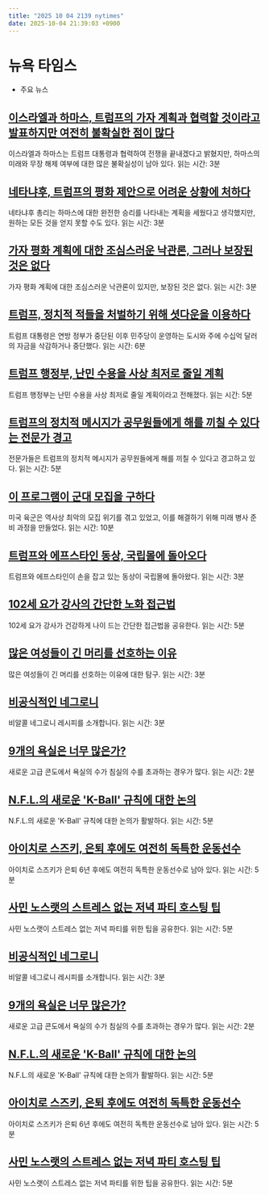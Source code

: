 ```yaml
---
title: "2025 10 04 2139 nytimes"
date: 2025-10-04 21:39:03 +0900
---
```


# 뉴욕 타임스
- 주요 뉴스

## [이스라엘과 하마스, 트럼프의 가자 계획과 협력할 것이라고 발표하지만 여전히 불확실한 점이 많다](https://www.nytimes.com/2025/10/04/world/middleeast/israel-hamas-trump-netanyahu.html)
이스라엘과 하마스는 트럼프 대통령과 협력하여 전쟁을 끝내겠다고 밝혔지만, 하마스의 미래와 무장 해제 여부에 대한 많은 불확실성이 남아 있다.
  읽는 시간: 3분
## [네타냐후, 트럼프의 평화 제안으로 어려운 상황에 처하다](https://www.nytimes.com/2025/10/04/world/middleeast/netanyahu-israel-trump-gaza-plan.html)
네타냐후 총리는 하마스에 대한 완전한 승리를 나타내는 계획을 세웠다고 생각했지만, 원하는 모든 것을 얻지 못할 수도 있다.
  읽는 시간: 3분
## [가자 평화 계획에 대한 조심스러운 낙관론, 그러나 보장된 것은 없다](https://www.nytimes.com/2025/10/04/world/middleeast/hamas-trump-gaza-deal.html)
가자 평화 계획에 대한 조심스러운 낙관론이 있지만, 보장된 것은 없다.
  읽는 시간: 3분
## [트럼프, 정치적 적들을 처벌하기 위해 셧다운을 이용하다](https://www.nytimes.com/2025/10/04/us/politics/trump-shutdown-punish-foes.html)
트럼프 대통령은 연방 정부가 중단된 이후 민주당이 운영하는 도시와 주에 수십억 달러의 자금을 삭감하거나 중단했다.
  읽는 시간: 6분
## [트럼프 행정부, 난민 수용을 사상 최저로 줄일 계획](https://www.nytimes.com/2025/10/03/us/politics/trump-refugee-admissions-south-africa.html)
트럼프 행정부는 난민 수용을 사상 최저로 줄일 계획이라고 전해졌다.
  읽는 시간: 5분
## [트럼프의 정치적 메시지가 공무원들에게 해를 끼칠 수 있다는 전문가 경고](https://www.nytimes.com/2025/10/04/us/politics/partisan-messages-shutdown-trump.html)
전문가들은 트럼프의 정치적 메시지가 공무원들에게 해를 끼칠 수 있다고 경고하고 있다.
  읽는 시간: 5분
## [이 프로그램이 군대 모집을 구하다](https://www.nytimes.com/2025/10/04/us/politics/army-recruiting-trump.html)
미국 육군은 역사상 최악의 모집 위기를 겪고 있었고, 이를 해결하기 위해 미래 병사 준비 과정을 만들었다.
  읽는 시간: 10분
## [트럼프와 에프스타인 동상, 국립몰에 돌아오다](https://www.nytimes.com/2025/10/03/us/politics/donald-trump-jeffrey-epstein-statue-washington.html)
트럼프와 에프스타인이 손을 잡고 있는 동상이 국립몰에 돌아왔다.
  읽는 시간: 3분
## [102세 요가 강사의 간단한 노화 접근법](https://www.nytimes.com/2025/09/29/well/move/102-year-old-yogi-charlotte-chopin.html)
102세 요가 강사가 건강하게 나이 드는 간단한 접근법을 공유한다.
  읽는 시간: 5분
## [많은 여성들이 긴 머리를 선호하는 이유](https://www.nytimes.com/2025/09/29/fashion/hair-long.html)
많은 여성들이 긴 머리를 선호하는 이유에 대한 탐구.
  읽는 시간: 3분
## [비공식적인 네그로니](https://cooking.nytimes.com/recipes/1027409-nonalcoholic-negroni)
비알콜 네그로니 레시피를 소개합니다.
  읽는 시간: 3분
## [9개의 욕실은 너무 많은가?](https://www.nytimes.com/2025/10/02/realestate/bathrooms-nyc-apartments.html)
새로운 고급 콘도에서 욕실의 수가 침실의 수를 초과하는 경우가 많다.
  읽는 시간: 2분
## [N.F.L.의 새로운 'K-Ball' 규칙에 대한 논의](https://www.nytimes.com/athletic/6680455/2025/10/03/nfl-field-goal-rules-kicking-balls/)
N.F.L.의 새로운 'K-Ball' 규칙에 대한 논의가 활발하다.
  읽는 시간: 5분
## [아이치로 스즈키, 은퇴 후에도 여전히 독특한 운동선수](https://www.nytimes.com/athletic/6688284/2025/10/04/antoine-semenyo-premier-league-bournemouth/)
아이치로 스즈키가 은퇴 6년 후에도 여전히 독특한 운동선수로 남아 있다.
  읽는 시간: 5분
## [사민 노스랫의 스트레스 없는 저녁 파티 호스팅 팁](https://www.nytimes.com/wirecutter/reviews/samin-nosrat-dinner-party-hosting-tips/)
사민 노스랫이 스트레스 없는 저녁 파티를 위한 팁을 공유한다.
  읽는 시간: 5분
## [비공식적인 네그로니](https://cooking.nytimes.com/recipes/1027409-nonalcoholic-negroni)
비알콜 네그로니 레시피를 소개합니다.
  읽는 시간: 3분
## [9개의 욕실은 너무 많은가?](https://www.nytimes.com/2025/10/02/realestate/bathrooms-nyc-apartments.html)
새로운 고급 콘도에서 욕실의 수가 침실의 수를 초과하는 경우가 많다.
  읽는 시간: 2분
## [N.F.L.의 새로운 'K-Ball' 규칙에 대한 논의](https://www.nytimes.com/athletic/6680455/2025/10/03/nfl-field-goal-rules-kicking-balls/)
N.F.L.의 새로운 'K-Ball' 규칙에 대한 논의가 활발하다.
  읽는 시간: 5분
## [아이치로 스즈키, 은퇴 후에도 여전히 독특한 운동선수](https://www.nytimes.com/athletic/6688284/2025/10/04/antoine-semenyo-premier-league-bournemouth/)
아이치로 스즈키가 은퇴 6년 후에도 여전히 독특한 운동선수로 남아 있다.
  읽는 시간: 5분
## [사민 노스랫의 스트레스 없는 저녁 파티 호스팅 팁](https://www.nytimes.com/wirecutter/reviews/samin-nosrat-dinner-party-hosting-tips/)
사민 노스랫이 스트레스 없는 저녁 파티를 위한 팁을 공유한다.
  읽는 시간: 5분